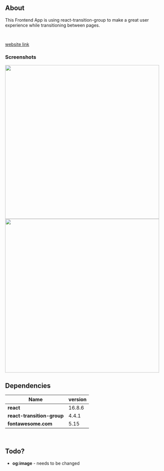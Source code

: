 ## About

This Frontend App is using react-transition-group to make a great user experience while transitioning between pages.

<br/>

[website link](https://animated-business-app.netlify.app/)

### Screenshots

<img src="https://user-images.githubusercontent.com/43997053/148935249-0f12d3d9-6128-4d16-82be-4477900c226f.PNG" width="500">

<img src="https://user-images.githubusercontent.com/43997053/148935352-3ff257d8-4cff-42d3-b176-9646c3075902.PNG" width="500">

<br/>

## Dependencies

| Name                       | version |
| -------------------------- | ------- |
| **react**                  | 16.8.6  |
| **react-transition-group** | 4.4.1   |
| **fontawesome.com**        | 5.15    |

<br/>

## Todo?

- **og:image** - needs to be changed
